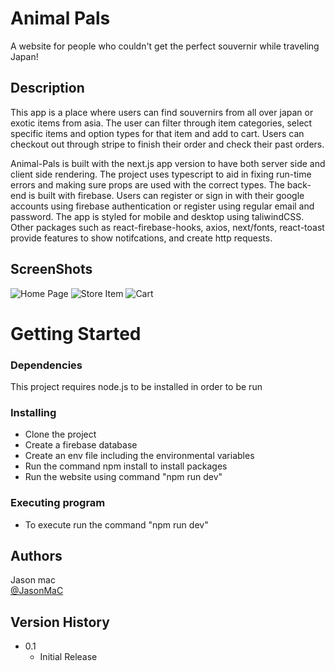 # Animal Pals

A website for people who couldn't get the perfect souvernir while traveling Japan!

## Description

This app is a place where users can find souvernirs from all over japan or exotic items from asia. The user can filter through item categories, select specific items and option types for that item and add to cart. Users can checkout out through stripe to finish their order and check their past orders.

Animal-Pals is built with the next.js app version to have both server side and client side rendering. The project uses typescript to aid in fixing run-time errors and making sure props are used with the correct types. The back-end is built with firebase. Users can register or sign in with their google accounts using firebase authentication or register using regular email and password. The app is styled for mobile and desktop using taliwindCSS. Other packages such as react-firebase-hooks, axios, next/fonts, react-toast provide features to show notifcations, and create http requests.

## ScreenShots

![Home Page](https://imgur.com/rsa63Vy.png "HomePage")
![Store Item](https://imgur.com/kNWMVEZ.png "Creating a Post")
![Cart](https://imgur.com/z0VkxCW.png "Individual Post")

# Getting Started

### Dependencies

This project requires node.js to be installed in order to be run

### Installing

- Clone the project
- Create a firebase database
- Create an env file including the environmental variables
- Run the command npm install to install packages
- Run the website using command "npm run dev"

### Executing program

- To execute run the command "npm run dev"

## Authors

Jason mac  
[@JasonMaC](https://github.com/JasonMac123/)

## Version History

- 0.1
  - Initial Release
